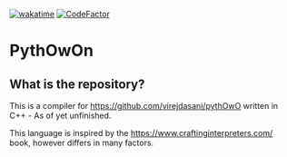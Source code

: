 [![wakatime](https://wakatime.com/badge/github/UFifty50/pythOwOn-compiler.svg)](https://wakatime.com/badge/github/UFifty50/pythOwOn-compiler)
[![CodeFactor](https://www.codefactor.io/repository/github/ufifty50/pythowon-cpp/badge/main)](https://www.codefactor.io/repository/github/ufifty50/pythowon-cpp/overview/main)
# PythOwOn

## What is the repository?
This is a compiler for https://github.com/virejdasani/pythOwO written in C++ - As of yet unfinished.

This language is inspired by the https://www.craftinginterpreters.com/ book, however differs in many factors.
